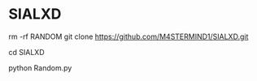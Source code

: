 # SIALXD 
rm -rf RANDOM 
git clone https://github.com/M4STERMIND1/SIALXD.git

cd SIALXD

python Random.py
